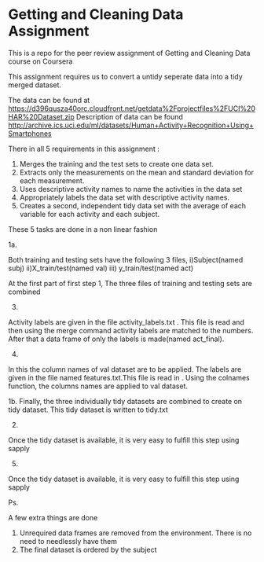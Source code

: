 Getting and Cleaning Data Assignment
=========================

This is a repo for the peer review assignment of Getting and Cleaning Data course on Coursera

This assignment requires us to convert a untidy seperate data into a tidy merged dataset.

The data can be found at https://d396qusza40orc.cloudfront.net/getdata%2Fprojectfiles%2FUCI%20HAR%20Dataset.zip
Description of data can be found http://archive.ics.uci.edu/ml/datasets/Human+Activity+Recognition+Using+Smartphones

There in all 5 requirements in this assignment :
1) Merges the training and the test sets to create one data set.
2) Extracts only the measurements on the mean and standard deviation for each measurement. 
3) Uses descriptive activity names to name the activities in the data set
4) Appropriately labels the data set with descriptive activity names. 
5) Creates a second, independent tidy data set with the average of each variable for each activity and each subject. 

These 5 tasks are done in a non linear fashion

1a.

Both training and testing sets have the following 3 files,
i)Subject(named subj)
ii)X_train/test(named val)
iii) y_train/test(named act)

At the first part of first step 1, The three files of training and testing sets are combined

3.
Activity labels are given in the file activity_labels.txt .
This file is read and then using the merge command activity labels are matched to the numbers. After that a data frame of only the labels is made(named act_final). 

4.
In this the column names of val dataset are to be applied. The labels are given in the file named features.txt.This file is read in . 
Using the colnames function, the columns names are applied to val dataset.

1b. 
Finally, the three individually tidy datasets are combined to create on tidy dataset. 
This tidy dataset is written to tidy.txt

2.

Once the tidy dataset is available, it is very easy to fulfill this step using sapply

5.

Once the tidy dataset is available, it is very easy to fulfill this step using sapply



Ps.

A few extra things are done

1) Unrequired data frames are removed from the environment. There is no need to needlessly have them
2) The final dataset is ordered by the subject
